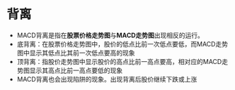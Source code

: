 # 背离
- MACD背离是指在**股票价格走势图**与**MACD走势图**出现相反的运行。
- 底背离：在股票价格走势图中，股价的低点比前一次低点要低，而MACD走势图中显示其低点比其前一次低点要高的现象
- 顶背离：指股价走势图中显示股价的高点比前一高点要高，相对应的MACD走势图显示其高点比前一高点要低的现象
- MACD背离也会出现陷阱的现象。出现背离后股价继续下跌或上涨
